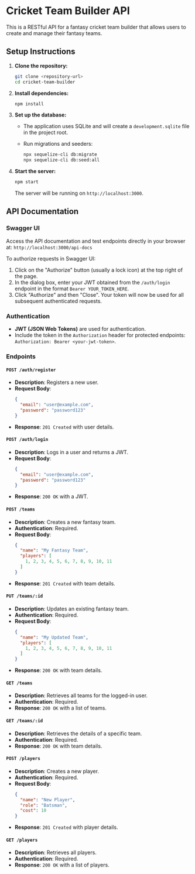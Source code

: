 # Cricket Team Builder API

This is a RESTful API for a fantasy cricket team builder that allows users to create and manage their fantasy teams.

## Setup Instructions

1. **Clone the repository:**
   ```bash
   git clone <repository-url>
   cd cricket-team-builder
   ```

2. **Install dependencies:**
   ```bash
   npm install
   ```

3. **Set up the database:**
   - The application uses SQLite and will create a `development.sqlite` file in the project root.
   
   - Run migrations and seeders:
     ```bash
     npx sequelize-cli db:migrate
     npx sequelize-cli db:seed:all
     ```
4. **Start the server:**
   ```bash
   npm start
   ```
   The server will be running on `http://localhost:3000`.

## API Documentation

### Swagger UI
Access the API documentation and test endpoints directly in your browser at:
`http://localhost:3000/api-docs`

To authorize requests in Swagger UI:
1. Click on the "Authorize" button (usually a lock icon) at the top right of the page.
2. In the dialog box, enter your JWT obtained from the `/auth/login` endpoint in the format `Bearer YOUR_TOKEN_HERE`.
3. Click "Authorize" and then "Close". Your token will now be used for all subsequent authenticated requests.

### Authentication

- **JWT (JSON Web Tokens)** are used for authentication.
- Include the token in the `Authorization` header for protected endpoints: `Authorization: Bearer <your-jwt-token>`.

### Endpoints

#### `POST /auth/register`
- **Description**: Registers a new user.
- **Request Body**:
  ```json
  {
    "email": "user@example.com",
    "password": "password123"
  }
  ```
- **Response**: `201 Created` with user details.

#### `POST /auth/login`
- **Description**: Logs in a user and returns a JWT.
- **Request Body**:
  ```json
  {
    "email": "user@example.com",
    "password": "password123"
  }
  ```
- **Response**: `200 OK` with a JWT.

#### `POST /teams`
- **Description**: Creates a new fantasy team.
- **Authentication**: Required.
- **Request Body**:
  ```json
  {
    "name": "My Fantasy Team",
    "players": [
      1, 2, 3, 4, 5, 6, 7, 8, 9, 10, 11
    ]
  }
  ```
- **Response**: `201 Created` with team details.

#### `PUT /teams/:id`
- **Description**: Updates an existing fantasy team.
- **Authentication**: Required.
- **Request Body**:
  ```json
  {
    "name": "My Updated Team",
    "players": [
      1, 2, 3, 4, 5, 6, 7, 8, 9, 10, 11
    ]
  }
  ```
- **Response**: `200 OK` with team details.

#### `GET /teams`
- **Description**: Retrieves all teams for the logged-in user.
- **Authentication**: Required.
- **Response**: `200 OK` with a list of teams.

#### `GET /teams/:id`
- **Description**: Retrieves the details of a specific team.
- **Authentication**: Required.
- **Response**: `200 OK` with team details.

#### `POST /players`
- **Description**: Creates a new player.
- **Authentication**: Required.
- **Request Body**:
  ```json
  {
    "name": "New Player",
    "role": "Batsman",
    "cost": 10
  }
  ```
- **Response**: `201 Created` with player details.

#### `GET /players`
- **Description**: Retrieves all players.
- **Authentication**: Required.
- **Response**: `200 OK` with a list of players.
